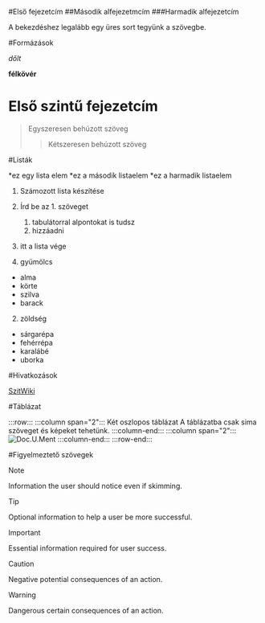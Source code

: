 #Első fejezetcím
##Második alfejezetmcím
###Harmadik alfejezetcím

A bekezdéshez legalább egy üres sort tegyünk a szövegbe.

#Formázások

_dőlt_

**félkövér**

# **Első szintű fejezetcím**

> Egyszeresen behúzott szöveg
>> Kétszeresen behúzott szöveg

#Listák

*ez egy lista elem 
*ez a második listaelem
*ez a harmadik listaelem

1. Számozott lista készítése
1. Írd be az 1. szöveget 
   1. tabulátorral alpontokat is tudsz 
   1. hizzáadni
1. itt a lista vége

1. gyümölcs
  * alma
  * körte
  * szilva
  * barack
2. zöldség
  * sárgarépa
  * fehérrépa
  * karalábé
  * uborka

#Hivatkozások

[SzitWiki](http://szit.hu)

#Táblázat

:::row:::
   :::column span="2":::
      Két oszlopos táblázat A táblázatba csak sima szöveget és képeket tehetünk.
   :::column-end:::
   :::column span="2":::
      ![Doc.U.Ment](media/markdown-reference/document.png)
   :::column-end:::
:::row-end:::

#Figyelmeztető szövegek

> [!NOTE]
> Information the user should notice even if skimming.

> [!TIP]
> Optional information to help a user be more successful.

> [!IMPORTANT]
> Essential information required for user success.

> [!CAUTION]
> Negative potential consequences of an action.

> [!WARNING]
> Dangerous certain consequences of an action.
